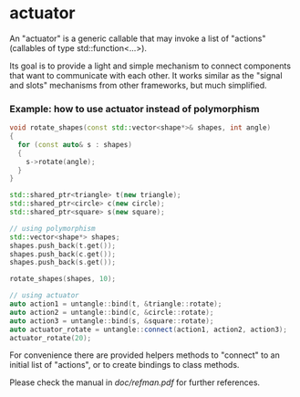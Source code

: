 # actuator

An "actuator" is a generic callable that may invoke a list of "actions"(callables of type std::function<...>).

Its goal is to provide a light and simple mechanism to connect components that want to communicate with each other. It works similar as the "signal and slots" mechanisms from other frameworks, but much simplified.

### Example: how to use actuator instead of polymorphism

```cpp
void rotate_shapes(const std::vector<shape*>& shapes, int angle)
{
  for (const auto& s : shapes)
  {
    s->rotate(angle);
  }
}

std::shared_ptr<triangle> t(new triangle);
std::shared_ptr<circle> c(new circle);
std::shared_ptr<square> s(new square);

// using polymorphism
std::vector<shape*> shapes;
shapes.push_back(t.get());
shapes.push_back(c.get());
shapes.push_back(s.get());

rotate_shapes(shapes, 10);

// using actuator
auto action1 = untangle::bind(t, &triangle::rotate);
auto action2 = untangle::bind(c, &circle::rotate);
auto action3 = untangle::bind(s, &square::rotate);
auto actuator_rotate = untangle::connect(action1, action2, action3);
actuator_rotate(20);
```

For convenience there are provided helpers methods to "connect" to an initial list of "actions", or to create bindings to class methods.

Please check the manual in _doc/refman.pdf_ for further references.

